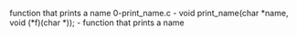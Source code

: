 function that prints a name
0-print_name.c - void print_name(char *name, void (*f)(char *)); - function that prints a name
